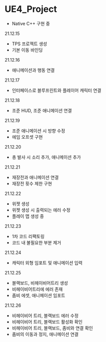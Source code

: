 # UE4_Project
- Native C++ 구현 중

21.12.15
- TPS 프로젝트 생성
- 기본 이동 바인딩

21.12.16
- 애니메이션과 행동 연결

21.12.17
- 인터페이스로 블루프린트와 플레이어 캐릭터 연결

21.12.18
- 조준 HUD, 조준 애니메이션 연결

21.12.19
- 조준 애니메이션 시 방향 수정
- 에임 오프셋 구현

21.12.20
- 총 발사 시 소리 추가, 애니메이션 추가

21.12.21
- 재장전과 애니메이션 연결
- 재장전 횟수 제한 구현

21.12.22
- 위젯 생성
- 위젯 생성 시 출력되는 에러 수정
- 플레이 맵 생성 중

21.12.23
- 1차 코드 리팩토링
- 코드 내 불필요한 부분 제거

21.12.24
- 캐릭터 외형 임포트 및 애니메이션 입력

21.12.25
- 블랙보드, 비헤이비어트리 생성
- 비헤이비어트리에 에러 존재
- 좀비 에셋, 애니메이션 임포트

21.12.26
- 비헤이비어 트리, 블랙보드 에러 수정
- 비헤이비어 트리, 블랙보드 활성화 확인
- 비헤이비어 트리, 블랙보드, 좀비와 연결 확인
- 좀비의 이동과 정지, 애니메이션 연결
